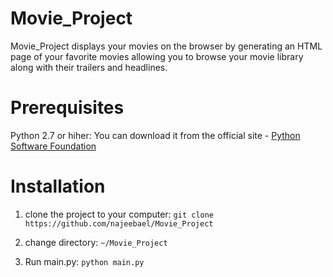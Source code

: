 # Movie_Project
Movie_Project displays your movies on the browser by generating an HTML page of your favorite movies allowing you to browse your movie library along with their trailers and headlines.

# Prerequisites

Python 2.7 or hiher: You can download it from the official site - [Python Software Foundation](https://www.python.org)


# Installation 


1. clone the project to your computer: ` git clone https://github.com/najeebael/Movie_Project `

2. change directory: ` ~/Movie_Project `

3. Run main.py: ` python main.py `

